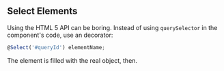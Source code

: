
## Select Elements

Using the HTML 5 API can be boring. Instead of using `querySelector` in the component's code, use an decorator:

~~~ts
@Select('#queryId') elementName;
~~~

The element is filled with the real object, then.